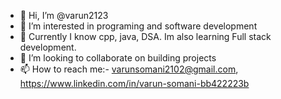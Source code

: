 - 👋 Hi, I’m @varun2123
- 👀 I’m interested in programing and software development 
- 🌱 Currently I know cpp, java, DSA. Im also learning Full stack development.
- 💞️ I’m looking to collaborate on building projects 
- 📫 How to reach me:- varunsomani2102@gmail.com, https://www.linkedin.com/in/varun-somani-bb422223b

<!---
varun2123/varun2123 is a ✨ special ✨ repository because its `README.md` (this file) appears on your GitHub profile.
You can click the Preview link to take a look at your changes.
--->
